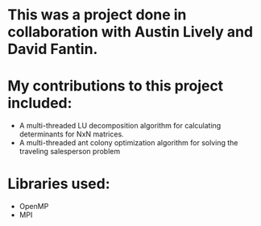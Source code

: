 # This was a project done in collaboration with Austin Lively and David Fantin.

# My contributions to this project included:
  - A multi-threaded LU decomposition algorithm for calculating determinants for NxN matrices.
  - A multi-threaded ant colony optimization algorithm for solving the traveling salesperson problem

# Libraries used:
  - OpenMP
  - MPI
